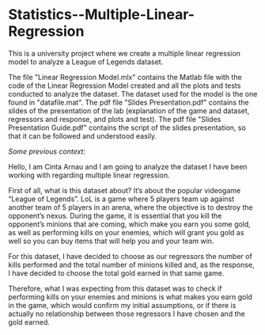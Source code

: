 # Statistics--Multiple-Linear-Regression
This is a university project where we create a multiple linear regression model to analyze a League of Legends dataset.

The file "Linear Regression Model.mlx" contains the Matlab file with the code of the Linear Regression Model created and all the plots and tests conducted to analyze the dataset.
The dataset used for the model is the one found in "datafile.mat".
The pdf file "Slides Presentation.pdf" contains the slides of the presentation of the lab (explanation of the game and dataset, regressors and response, and plots and test).
The pdf file "Slides Presentation Guide.pdf" contains the script of the slides presentation, so that it can be followed and understood easily.


*Some previous context:*

Hello, I am Cinta Arnau and I am going to analyze the dataset I have been working with regarding multiple linear regression.

First of all, what is this dataset about? It’s about the popular videogame “League of Legends”. 
LoL is a game where 5 players team up against another team of 5 players in an arena, where the objective is to destroy the opponent’s nexus. 
During the game, it is essential that you kill the opponent’s minions that are coming, which make you earn you some gold, as well as performing kills on your enemies, which will grant you gold as well so you can buy items that will help you and your team win.

For this dataset, I have decided to choose as our regressors the number of kills performed and the total number of minions killed and, as the response, I have decided to choose the total gold earned in that same game.

Therefore, what I was expecting from this dataset was to check if performing kills on your enemies and minions is what makes you earn gold in the game, which would confirm my initial assumptions, or if there is actually no relationship between those regressors I have chosen and the gold earned.
